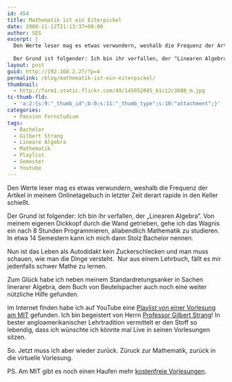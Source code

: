 ```yaml
---
id: 454
title: Mathematik ist ein Eiterpickel
date: 2008-11-12T21:13:37+00:00
author: SES
excerpt: |
  Den Werte leser mag es etwas verwundern, weshalb die Frequenz der Artikel in meinem Onlinetagebuch in letzter Zeit derart rapide in den Keller schießt.
  
  Der Grund ist folgender: Ich bin ihr verfallen, der "Linearen Algebra". Von meinem eigenen Dickkopf durch die Wand getrieben, gehe ich das Wagnis ein nach 8 Stunden Programmieren, allabendlich Mathematik zu studieren.
layout: post
guid: http://192.168.2.27/?p=4
permalink: /blog/mathematik-ist-ein-eiterpickel/
thumbnail:
  - http://farm1.static.flickr.com/49/145052885_61c12c3608_m.jpg
tc-thumb-fld:
  - 'a:2:{s:9:"_thumb_id";b:0;s:11:"_thumb_type";s:10:"attachment";}'
categories:
  - Passion Fernstudium
tags:
  - Bachelor
  - Gilbert Strang
  - Lineare Algebra
  - Mathematik
  - Playlist
  - Semester
  - Youtube
---
```

Den Werte leser mag es etwas verwundern, weshalb die Frequenz der Artikel in meinem Onlinetagebuch in letzter Zeit derart rapide in den Keller schießt.

Der Grund ist folgender: Ich bin ihr verfallen, der &#8222;Linearen Algebra&#8220;. Von meinem eigenen Dickkopf durch die Wand getrieben, gehe ich das Wagnis ein nach 8 Stunden Programmieren, allabendlich Mathematik zu studieren. In etwa 14 Semestern kann ich mich dann Stolz Bachelor nennen.

Nun ist das Leben als Autodidakt kein Zuckerschlecken und man muss schauen, wie man die Dinge versteht.  Nur aus einem Lehrbuch, fällt es mir jedenfalls schwer Mathe zu lernen.

Zum Glück habe ich neben meinem Standardretungsanker in Sachen linerarer Algebra, dem Buch von Beutelspacher auch noch eine weiter nützliche Hilfe gefunden.

Im Internet finden habe ich auf YouTube eine [Playlist von einer Vorlesung am MIT](http://www.youtube.com/view_play_list?p=E7DDD91010BC51F8) gefunden. Ich bin begeistert von Herrn [Professor Gilbert Strang](http://www-math.mit.edu/~gs/)! In bester angloamerikanischer Lehrtradition vermittelt er den Stoff so lebendig, dass ich wünschte ich könnte mal Live in seinen Vorlesungen sitzen.

So. Jetzt muss ich aber wieder zurück. Züruck zur Mathematik, zurück in die virtuelle Vorlesung.

PS. Am MIT gibt es noch einen Haufen mehr [kostenfreie Vorlesungen](http://ocw.mit.edu/OcwWeb/web/home/home/index.htm).